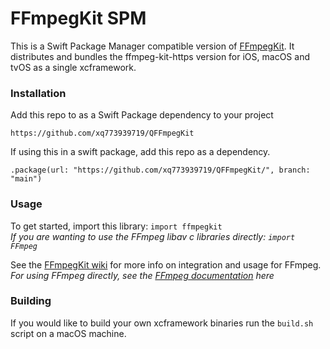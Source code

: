 # FFmpegKit SPM

This is a Swift Package Manager compatible version of [FFmpegKit](https://github.com/arthenica/ffmpeg-kit).
It distributes and bundles the ffmpeg-kit-https version for iOS, macOS and tvOS as a single xcframework. 

### Installation
Add this repo to as a Swift Package dependency to your project
```
https://github.com/xq773939719/QFFmpegKit
```

If using this in a swift package, add this repo as a dependency.
```
.package(url: "https://github.com/xq773939719/QFFmpegKit/", branch: "main")
```

### Usage

To get started, import this library: `import ffmpegkit` \
_If you are wanting to use the FFmpeg libav c libraries directly: `import FFmpeg`_

See the [FFmpegKit wiki](https://github.com/arthenica/ffmpeg-kit/tree/main/apple#3-using) for more info on integration and usage for FFmpeg. \
_For using FFmpeg directly, see the [FFmpeg documentation](https://trac.ffmpeg.org/wiki/Using%20libav*) here_

### Building
If you would like to build your own xcframework binaries run the `build.sh` script on a macOS machine. 
